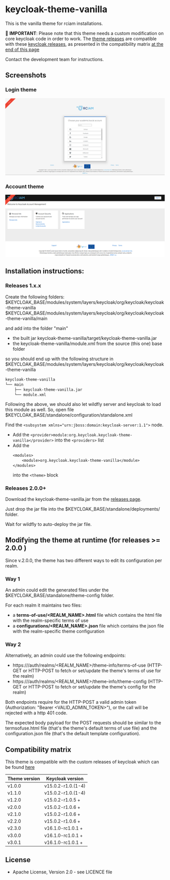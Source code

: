 # keycloak-theme-vanilla

This is the vanilla theme for rciam installations.

:red_circle: **IMPORTANT**:
Please note that this theme needs a custom modification on core keycloak code in order to work. 
The [theme releases](https://github.com/rciam/keycloak-theme-vanilla/releases) are compatible with these [keycloak releases](https://github.com/eosc-kc/keycloak/releases), as presented in the compatibility matrix [at the end of this page](https://github.com/rciam/keycloak-theme-vanilla/edit/master/README.md#compatibility-matrix)

Contact the development team for instructions.

## Screenshots

### Login theme
![screenshot_login](screenshot_login.png)

### Account theme
![screenshot_account](screenshot_account.png)

## Installation instructions:

### Releases 1.x.x

Create the following folders:
$KEYCLOAK_BASE/modules/system/layers/keycloak/org/keycloak/keycloak-theme-vanilla
$KEYCLOAK_BASE/modules/system/layers/keycloak/org/keycloak/keycloak-theme-vanilla/main

and add into the folder "main"
* the built jar keycloak-theme-vanilla/target/keycloak-theme-vanilla.jar
* the keycloak-theme-vanilla/module.xml from the source (this one) base folder

so you should end up with the following structure in
$KEYCLOAK_BASE/modules/system/layers/keycloak/org/keycloak/keycloak-theme-vanilla

```
keycloak-theme-vanilla
└── main
    ├── keycloak-theme-vanilla.jar
    └── module.xml
```

Following the above, we should also let wildfly server and keycloak to load this module as well.
So, open file $KEYCLOAK_BASE/standalone/configuration/standalone.xml

Find the ```<subsystem xmlns="urn:jboss:domain:keycloak-server:1.1">``` node.

* Add the
  ```<provider>module:org.keycloak.keycloak-theme-vanilla</provider>```
  into the ```<providers>``` list
* Add the
    ```
    <modules>
        <module>org.keycloak.keycloak-theme-vanilla</module>
    </modules>
    ```
  into the ```<theme>``` block

### Releases 2.0.0+

Download the keycloak-theme-vanilla.jar from the [releases page](https://github.com/rciam/keycloak-theme-vanilla/releases).

Just drop the jar file into the $KEYCLOAK_BASE/standalone/deployments/ folder.

Wait for wildfly to auto-deploy the jar file.


## Modifying the theme at runtime (for releases  >= 2.0.0 )

Since v.2.0.0, the theme has two different ways to edit its configuration per realm.

### Way 1

An admin could edit the generated files under the $KEYCLOAK_BASE/standalone/theme-config folder.

For each realm it maintains two files:
* a **terms-of-use/<REALM_NAME>.html** file which contains the html file with the realm-specific terms of use
* a **configurations/<REALM_NAME>.json** file which contains the json file with the realm-specific theme configuration

### Way 2

Alternatively, an admin could use the following endpoints:

* https://<HOSTNAME>/auth/realms/<REALM_NAME>/theme-info/terms-of-use  (HTTP-GET or HTTP-POST to fetch or set/update the theme's terms of use for the realm)
* https://<HOSTNAME>/auth/realms/<REALM_NAME>/theme-info/theme-config  (HTTP-GET or HTTP-POST to fetch or set/update the theme's config for the realm)

Both endpoints require for the HTTP-POST a valid admin token (Authorization: "Bearer <VALID_ADMIN_TOKEN>"), or the call will be rejected with a http 401 code.

The expected body payload for the POST requests should be similar to the termsofuse.html file (that's the theme's default terms of use file) and the configuration.json file (that's the default template configuration).


## Compatibility matrix

This theme is compatible with the custom releases of keycloak which can be found [here](https://github.com/eosc-kc/keycloak/releases) 

|  Theme version | Keycloak version |
|---|---|
|  v1.0.0 | v15.0.2-r1.0.(1-4) |
|  v1.1.0 | v15.0.2-r1.0.(1-4) |
|  v1.2.0 | v15.0.2-r1.0.5 + |
|  v2.0.0 | v15.0.2-r1.0.6 + |
|  v2.1.0 | v15.0.2-r1.0.6 + |
|  v2.2.0 | v15.0.2-r1.0.6 + |
|  v2.3.0 | v16.1.0-rc1.0.1 + |
|  v3.0.0 | v16.1.0-rc1.0.1 + |
|  v3.0.1 | v16.1.0-rc1.0.1 + |

## License

* Apache License, Version 2.0 - see LICENCE file



